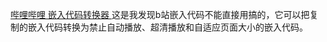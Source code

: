 

[哔哩哔哩 嵌入代码转换器 ](https://www.zhzhzh.fun/b站嵌入代码转换器.html)这是我发现b站嵌入代码不能直接用搞的，它可以把复制的嵌入代码转换为禁止自动播放、超清播放和自适应页面大小的嵌入代码。